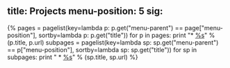 title: Projects
menu-position: 5
sig:
---

{%
pages = pagelist(key=lambda p: p.get("menu-parent") == page["menu-position"], sortby=lambda p: p.get("title"))
for p in pages:
	print "*   [%s](%s)" % (p.title, p.url)
	subpages = pagelist(key=lambda sp: sp.get("menu-parent") == p["menu-position"], sortby=lambda sp: sp.get("title"))
	for sp in subpages:
		print "    *   [%s](%s)" % (sp.title, sp.url)
%}
